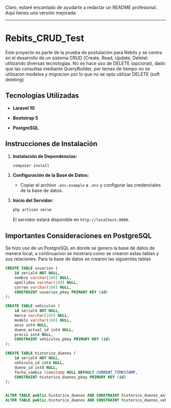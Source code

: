 Claro, estaré encantado de ayudarte a redactar un README profesional. Aquí tienes una versión mejorada:

---

# Rebits_CRUD_Test

Este proyecto es parte de la prueba de postulación para Rebits y se centra en el desarrollo de un sistema CRUD (Create, Read, Update, Delete) utilizando diversas tecnologías. No se hace uso de DELETE (opcional), dado que las consultas mediante QueryBuilder, por temas de tiempo no se utilizaron modelos y migracion por lo que no se opto utilizar DELETE (soft deleting)

## Tecnologías Utilizadas

- **Laravel 10** 

- **Bootstrap 5** 

- **PostgreSQL** 

## Instrucciones de Instalación

1. **Instalación de Dependencias:**
   ```bash
   composer install
   ```

2. **Configuración de la Base de Datos:**
   - Copiar el archivo `.env.example` a `.env` y configurar las credenciales de la base de datos.

3. **Inicio del Servidor:**
   ```bash
   php artisan serve
   ```
   El servidor estará disponible en `http://localhost:8000`.

## Importantes Consideraciones en PostgreSQL

Se hizo uso de un PostgreSQL en donde se genero la base de datos de manera local, a continuacion se mostrara como se crearon estas tablas y sus relaciones.
Para la base de datos se crearon las siguientes tablas

```sql
CREATE TABLE usuarios (
    id serial4 NOT NULL,
    nombre varchar(100) NULL,
    apellidos varchar(100) NULL,
    correo varchar(100) NULL,
    CONSTRAINT usuarios_pkey PRIMARY KEY (id)
);

CREATE TABLE vehiculos (
	id serial4 NOT NULL,
	marca varchar(100) NULL,
	modelo varchar(100) NULL,
	anio int4 NULL,
	dueno_actual_id int4 NULL,
	precio int4 NULL,
	CONSTRAINT vehiculos_pkey PRIMARY KEY (id)
);

CREATE TABLE historico_duenos (
	id serial4 NOT NULL,
	vehiculo_id int4 NULL,
	dueno_id int4 NULL,
	fecha_cambio timestamp NULL DEFAULT CURRENT_TIMESTAMP,
	CONSTRAINT historico_duenos_pkey PRIMARY KEY (id)
);


ALTER TABLE public.historico_duenos ADD CONSTRAINT historico_duenos_antiguo_dueno_id_fkey FOREIGN KEY (dueno_id) REFERENCES usuarios(id);
ALTER TABLE public.historico_duenos ADD CONSTRAINT historico_duenos_vehiculo_id_fkey FOREIGN KEY (vehiculo_id) REFERENCES vehiculos(id);

```
